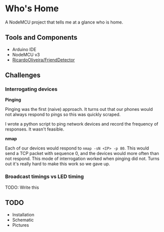 # Who's Home

A NodeMCU project that tells me at a glance who is home.

## Tools and Components

- Arduino IDE
- NodeMCU v3
- [RicardoOliveira/FriendDetector](https://github.com/RicardoOliveira/FriendDetector)

## Challenges

### Interrogating devices

**Pinging**

Pinging was the first (naive) approach. It turns out that our phones would not always respond to pings so this was quickly scraped.

I wrote a python script to ping network devices and record the frequency of responses. It wasn't feasible.

**nmap**

Each of our devices would respond to `nmap -sN <IP> -p 80`. This would send a TCP packet with sequence 0, and the devices would more often than not respond. This mode of interrogation worked when pinging did not. Turns out it's really hard to make this work so we gave up.

### Broadcast timings vs LED timing

TODO: Write this

## TODO

- Installation
- Schematic
- Pictures
